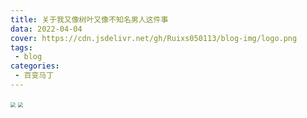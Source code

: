```yaml
---
title: 关于我又像树叶又像不知名男人这件事
data: 2022-04-04
cover: https://cdn.jsdelivr.net/gh/Ruixs050113/blog-img/logo.png
tags:
 - blog
categories:
 - 百变马丁
---
```


<img src="https://img.wenanjuzi.com/upload/1c682113645n1640627590m15.jpg" style="zoom:50%;" />

<img src="https://cdn.jsdelivr.net/gh/Ruixs050113/blog-img/1.jpg" style="zoom:50%;" />